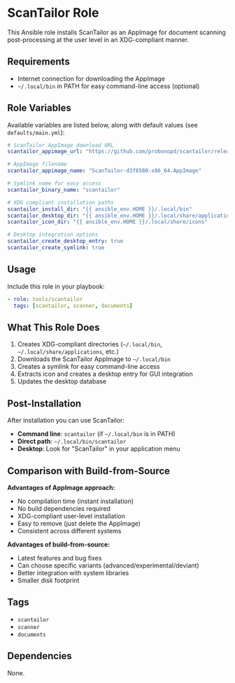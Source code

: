 # ScanTailor Role

This Ansible role installs ScanTailor as an AppImage for document scanning post-processing at the user level in an XDG-compliant manner.

## Requirements

- Internet connection for downloading the AppImage
- `~/.local/bin` in PATH for easy command-line access (optional)

## Role Variables

Available variables are listed below, along with default values (see `defaults/main.yml`):

```yaml
# ScanTailor AppImage download URL
scantailor_appimage_url: "https://github.com/probonopd/scantailor/releases/download/continuous/ScanTailor-d3f8580-x86_64.AppImage"

# AppImage filename
scantailor_appimage_name: "ScanTailor-d3f8580-x86_64.AppImage"

# Symlink name for easy access
scantailor_binary_name: "scantailor"

# XDG compliant installation paths
scantailor_install_dir: "{{ ansible_env.HOME }}/.local/bin"
scantailor_desktop_dir: "{{ ansible_env.HOME }}/.local/share/applications"
scantailor_icon_dir: "{{ ansible_env.HOME }}/.local/share/icons"

# Desktop integration options
scantailor_create_desktop_entry: true
scantailor_create_symlink: true
```

## Usage

Include this role in your playbook:

```yaml
- role: tools/scantailor
  tags: [scantailor, scanner, documents]
```

## What This Role Does

1. Creates XDG-compliant directories (`~/.local/bin`, `~/.local/share/applications`, etc.)
2. Downloads the ScanTailor AppImage to `~/.local/bin`
3. Creates a symlink for easy command-line access
4. Extracts icon and creates a desktop entry for GUI integration
5. Updates the desktop database

## Post-Installation

After installation you can use ScanTailor:

- **Command line**: `scantailor` (if `~/.local/bin` is in PATH)
- **Direct path**: `~/.local/bin/scantailor`  
- **Desktop**: Look for "ScanTailor" in your application menu

## Comparison with Build-from-Source

**Advantages of AppImage approach:**
- No compilation time (instant installation)
- No build dependencies required
- XDG-compliant user-level installation
- Easy to remove (just delete the AppImage)
- Consistent across different systems

**Advantages of build-from-source:**
- Latest features and bug fixes
- Can choose specific variants (advanced/experimental/deviant)
- Better integration with system libraries
- Smaller disk footprint

## Tags

- `scantailor`
- `scanner`
- `documents`

## Dependencies

None.
